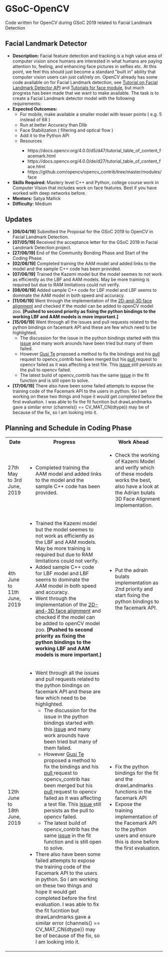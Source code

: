 # GSoC-OpenCV
Code written for OpenCV during GSoC 2019 related to Facial Landmark Detection

<h2> Facial Landmark Detector </h2>

<ul>
  <li> <b>Description:</b> Facial feature detection and tracking is a high value area of computer vision since humans are interested in what humans are paying attention to, feeling, and enhancing face pictures in selfies etc. At this point, we feel this should just become a standard "built in" ability that computer vision users can just call/rely on. OpenCV already has some code available on for Facial Landmark detection, see <a href="https://docs.opencv.org/4.0.0/d5/d47/tutorial_table_of_content_facemark.html">Tutorial on Facial Landmark Detector API</a> and <a href="https://docs.opencv.org/4.0.0/de/d27/tutorial_table_of_content_face.html">Tutorials for face module</a>, but much progress has been made that we want to make available. The task is to create a Facial Landmark detector model with the following requirements:</li>
  
  <li><b>Expected Outcomes:</b>
    <ul>
      <li>For mobile, make available a smaller model with lesser points ( e.g. 5 instead of 68 )</li>
      <li>Run at better Accuracy than Dlib</li>
      <li>Face Stabilization ( filtering and optical flow )</li>
      <li>Add it to the Python API</li>
      <li>Resources</li>
      <ul>
        <li>https://docs.opencv.org/4.0.0/d5/d47/tutorial_table_of_content_facemark.html</li>
        <li>https://docs.opencv.org/4.0.0/de/d27/tutorial_table_of_content_face.html</li>
        <li>https://github.com/opencv/opencv_contrib/tree/master/modules/face</li>
      </ul>
    </ul>
  </li>
  <li><b> Skills Required: </b> Mastery level C++ and Python, college course work in Computer Vision that includes work on face features. Best if you have worked with deep networks before.</li>
  <li><b>Mentors:</b> Satya Mallick</li>
  <li><b>Difficulty:</b> Medium </li>
</ul>

<h2> Updates </h2>
<ul>
  <li><b>[06/04/19]</b> Submitted the Proposal for the GSoC 2019 to OpenCV in Facial Landmark Detection. </li>
  <li><b>[07/05/19]</b> Received the acceptance letter for the GSoC 2019 in Facial Landmark Detection project.</li>
  <li><b>[27/06/19]</b> End of the Community Bonding Phase and Start of the Coding Phase. </li>
  <li><b>[02/06/19]</b> Completed training the AAM model and added links to the model and the sample C++ code has been provided.</li>
  <li><b>[07/06/19]</b> Trained the Kazemi model but the model seemes to not work as efficiently as the LBF and AAM models. May be more training is required but due to RAM limitations could not verify. </li>
  <li><b>[08/06/19]</b> Added sample C++ code for LBF model and LBF seems to dominate the AAM model in both speed and accuracy. </li>
  <li><b>[11/06/19]</b> Went through the implementation of the <a href="https://github.com/1adrianb/face-alignment">2D-and-3D face alignment</a> and checked if the model can be added to openCV model zoo. <b>[Pushed to second priority as fixing the python bindings to the working LBF and AAM models is more important.]</b></li>
  <li><b>[15/06/19]</b> Went through all the issues and pull requests related to the python bindings on facemark API and these are few which need to be highlighted.
    <ul>
      <li>The discussion for the issue in the python bindings started with this <a href="https://github.com/opencv/opencv_contrib/issues/1661">issue</a> and many work arounds have been tried but many of them failed.</li>
      <li> However <a href="https://github.com/tegusi"> Gusi Te</a> proposed a method to fix the bindings and his <a href="https://github.com/opencv/opencv_contrib/pull/2069"> pull </a> request to opencv_contrib has been merged but his <a href="https://github.com/opencv/opencv/pull/14189"> pull </a> request to opencv failed as it was affecting a test file. This <a href="https://github.com/opencv/opencv_contrib/issues/14204"> issue </a> still persists as the pull to opencv failed.
      <li> The latest build of opencv_contrib has the same <a href="https://github.com/opencv/opencv_contrib/issues/2140">issue</a> in the fit function and is still open to solve.</li>
    </ul>
  </li>
<li><b>[17/06/19]</b> There also have been some failed attempts to expose the training code of the Facemark API to the users in python. So I am working on these two things and hope it would get completed before the first evaluation. I was able to fix the fit fucntion but drawLandmarks gave a similar error (channels() == CV_MAT_CN(dtype)) may be of because of the fix, so I am looking into it.
  </li>
</ul>	

<h2> Planning and Schedule in Coding Phase </h2>

<table>
  <tbody>  
    <tr>
      <th>Date</th>
      <th>Progress</th>
      <th>Work Ahead</th>
    </tr>  	  
    <tr>
      <td> 27th May to 3rd June, 2019 </td>
      <td> 
        <ul>
          <li>Completed training the AAM model and added links to the model and the sample C++ code has been provided.</li>           </ul> 
      </td>
      <td>
        <ul>
          <li> Check the working of Kazemi Model and verify which of these models works the best, also have  a look at the Adrian bulats 3D Face Alignment implementation. </li>
        </ul>
      </td>
    </tr>        
    <tr>
      <td> 4th June to 11th June, 2019 </td>
      <td> 
        <ul>
          <li> Trained the Kazemi model but the model seemes to not work as efficiently as the LBF and AAM models. May be more training is required but due to RAM limitations could not verify. </li>
          <li> Added sample C++ code for LBF model and LBF seems to dominate the AAM model in both speed and accuracy. </li>
          <li> Went through the implementation of the <a href="https://github.com/1adrianb/face-alignment">2D-and-3D face alignment</a> and checked if the model can be added to openCV model zoo. <b>[Pushed to second priority as fixing the python bindings to the working LBF and AAM models is more important.]</b></li>
        </ul>
      </td>
      <td>
        <ul>
          <li> Put the adrain bulats implementation as 2nd priority and start fixing the python bindings to the facemark API.           </li>
        </ul>
      </td>
    </tr>  
    <tr>
      <td> 12th June to 18th June, 2019 </td>
      <td> 
        <ul>
          <li> Went through all the issues and pull requests related to the python bindings on facemark API and these are few which need to be highlighted.
          <ul>
            <li>The discussion for the issue in the python bindings started with this <a href="https://github.com/opencv/opencv_contrib/issues/1661">issue</a> and many work arounds have been tried but many of them failed.</li>
            <li> However <a href="https://github.com/tegusi"> Gusi Te</a> proposed a method to fix the bindings and his <a href="https://github.com/opencv/opencv_contrib/pull/2069"> pull </a> request to opencv_contrib has been merged but his <a href="https://github.com/opencv/opencv/pull/14189"> pull </a> request to opencv failed as it was affecting a test file. This <a href="https://github.com/opencv/opencv_contrib/issues/14204"> issue </a> still persists as the pull to opencv failed.
            <li> The latest build of opencv_contrib has the same <a href="https://github.com/opencv/opencv_contrib/issues/2140">issue</a> in the fit function and is still open to solve.</li>
          </ul> 
          </li>
          <li> There also have been some failed attempts to expose the training code of the Facemark API to the users in python. So I am working on these two things and hope it would get completed before the first evaluation. I was able to fix the fit fucntion but drawLandmarks gave a similar error (channels() == CV_MAT_CN(dtype)) may be of because of the fix, so I am looking into it.
        </li>
        </ul>
      </td>
      <td>
         <ul>
          <li> Fix the python bindings for the fit and the drawLandmarks functions in the facemark API </li>
          <li> Expose the training implementation of the Facemark API to the python users and ensure this is done before the first evaluation. </li>
        </ul>
      </td>
    </tr>  
</tbody>
</table>
